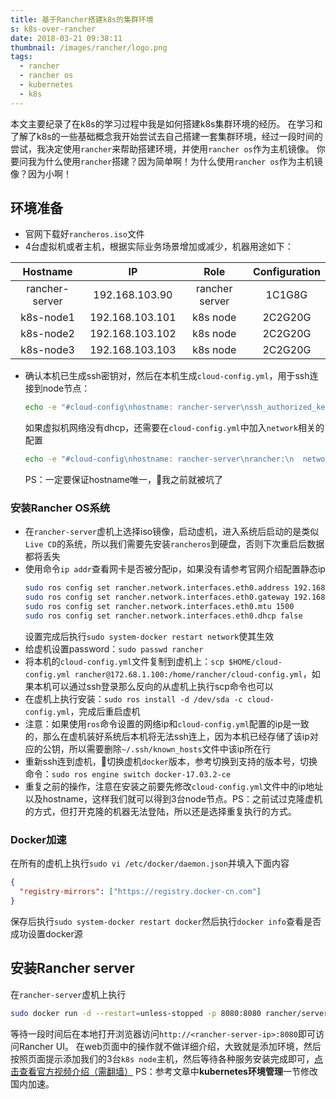 ```yaml
---
title: 基于Rancher搭建k8s的集群环境
s: k8s-over-rancher
date: 2018-03-21 09:38:11
thumbnail: /images/rancher/logo.png
tags:
  - rancher
  - rancher os
  - kubernetes
  - k8s
---
```

本文主要纪录了在k8s的学习过程中我是如何搭建k8s集群环境的经历。
在学习和了解了k8s的一些基础概念我开始尝试去自己搭建一套集群环境，经过一段时间的尝试，我决定使用`rancher`来帮助搭建环境，并使用`rancher os`作为主机镜像。
你要问我为什么使用`rancher`搭建？因为简单啊！为什么使用`rancher os`作为主机镜像？因为小啊！
<!-- more -->

## 环境准备

- 官网下载好`rancheros.iso`文件
- 4台虚拟机或者主机，根据实际业务场景增加或减少，机器用途如下：

Hostname       | IP              | Role           | Configuration
:------------: | :-------------: | :------------: | :-----------:
rancher-server | 192.168.103.90  | rancher server | 1C1G8G
k8s-node1      | 192.168.103.101 | k8s node       | 2C2G20G
k8s-node2      | 192.168.103.102 | k8s node       | 2C2G20G
k8s-node3      | 192.168.103.103 | k8s node       | 2C2G20G

- 确认本机已生成ssh密钥对，然后在本机生成`cloud-config.yml`，用于ssh连接到node节点：
    ```bash
    echo -e "#cloud-config\nhostname: rancher-server\nssh_authorized_keys:\n - $(cat .ssh/id_rsa.pub)" > $HOME/cloud-config.yml
    ```
  如果虚拟机网络没有dhcp，还需要在`cloud-config.yml`中加入`network`相关的配置
    ```bash
    echo -e "#cloud-config\nhostname: rancher-server\nrancher:\n  network:\n    interfaces:\n      eth0:\n        address: 192.168.103.90/24\n        gateway: 192.168.103.1\n        mtu: 1500\n        dhcp: false\nssh_authorized_keys:\n  - $(cat .ssh/id_rsa.pub)" > $HOME/cloud-config.yml
    ```
  PS：一定要保证hostname唯一，我之前就被坑了

### 安装Rancher OS系统

- 在`rancher-server`虚机上选择iso镜像，启动虚机，进入系统后启动的是类似`Live CD`的系统，所以我们需要先安装`rancheros`到硬盘，否则下次重启后数据都将丢失
- 使用命令`ip addr`查看网卡是否被分配ip，如果没有请参考官网介绍配置静态ip
    ```bash
    sudo ros config set rancher.network.interfaces.eth0.address 192.168.103.90/24
    sudo ros config set rancher.network.interfaces.eth0.gateway 192.168.103.1
    sudo ros config set rancher.network.interfaces.eth0.mtu 1500
    sudo ros config set rancher.network.interfaces.eth0.dhcp false
    ```
  设置完成后执行`sudo system-docker restart network`使其生效
- 给虚机设置password：`sudo passwd rancher`
- 将本机的`cloud-config.yml`文件复制到虚机上：`scp $HOME/cloud-config.yml rancher@172.68.1.100:/home/rancher/cloud-config.yml`，如果本机可以通过ssh登录那么反向的从虚机上执行scp命令也可以
- 在虚机上执行安装：`sudo ros install -d /dev/sda -c cloud-config.yml`，完成后重启虚机
- 注意：如果使用`ros`命令设置的网络ip和`cloud-config.yml`配置的ip是一致的，那么在虚机装好系统后本机将无法ssh连上，因为本机已经存储了该ip对应的公钥，所以需要删除`~/.ssh/known_hosts`文件中该ip所在行
- 重新ssh连到虚机，切换虚机`docker`版本，参考[](http://rancher.com/docs/rancher/v1.6/en/hosts/#supported-docker-versions)切换到支持的版本号，切换命令：`sudo ros engine switch docker-17.03.2-ce`
- 重复之前的操作，注意在安装之前要先修改`cloud-config.yml`文件中的ip地址以及hostname，这样我们就可以得到3台node节点。PS：之前试过克隆虚机的方式，但打开克隆的机器无法登陆，所以还是选择重复执行的方式。

### Docker加速

在所有的虚机上执行`sudo vi /etc/docker/daemon.json`并填入下面内容
```json
{
  "registry-mirrors": ["https://registry.docker-cn.com"]
}
```
保存后执行`sudo system-docker restart docker`然后执行`docker info`查看是否成功设置docker源

## 安装Rancher server
在`rancher-server`虚机上执行
```bash
sudo docker run -d --restart=unless-stopped -p 8080:8080 rancher/server:stable
```
等待一段时间后在本地打开浏览器访问`http://<rancher-server-ip>:8080`即可访问Rancher UI。
在web页面中的操作就不做详细介绍，大致就是添加环境，然后按照页面提示添加我们的3台`k8s node`主机，然后等待各种服务安装完成即可，[点击查看官方视频介绍（需翻墙）](https://player.vimeo.com/video/212648517?autoplay=1&title=0&byline=0)
PS：参考[](https://www.cnrancher.com/kubernetes-installation/)文章中**kubernetes环境管理**一节修改国内加速。
